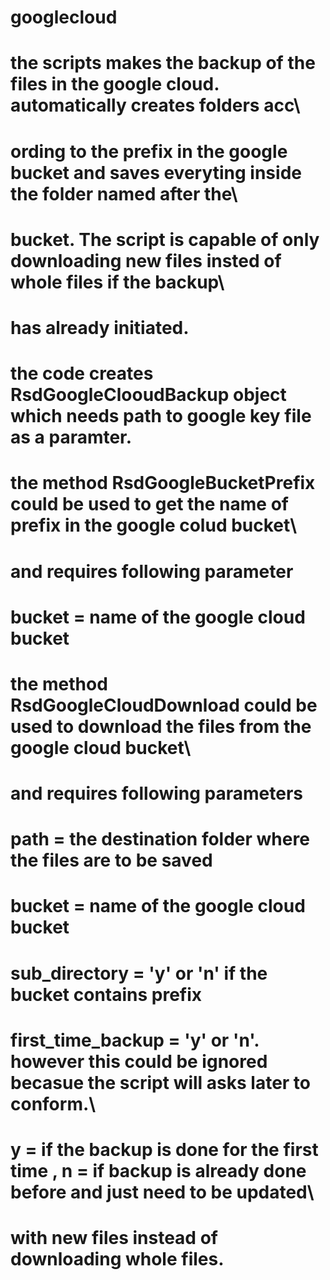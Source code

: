 # googlecloud
# the scripts makes the backup of the files in the google cloud. automatically creates folders acc\
# ording to the prefix in the google bucket and saves everyting inside the folder named after the\
# bucket. The script is capable of only downloading new files insted of whole files if the backup\
# has already initiated.

# the code creates RsdGoogleClooudBackup object which needs path to google key file as a paramter.

# the method RsdGoogleBucketPrefix could be used to get the name of prefix in the google colud bucket\
# and requires following parameter
# bucket = name of the google cloud bucket
# the method RsdGoogleCloudDownload could be used to download the files from the google cloud bucket\
# and requires following parameters
# path = the destination folder where the files are to be saved
# bucket = name of the google cloud bucket
# sub_directory = 'y' or 'n' if the bucket contains prefix
# first_time_backup = 'y' or 'n'. however this could be ignored becasue the script will asks later to conform.\
# y = if the backup is done for the first time , n = if backup is already done before and just need to be updated\
# with new files instead of downloading whole files.
